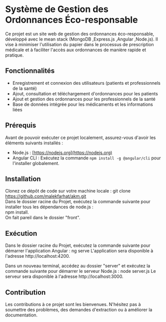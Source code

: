 # Système de Gestion des Ordonnances Éco-responsable

Ce projet est un site web de gestion des ordonnances éco-responsable, développé avec le mean stack (MongoDB ,Express.js ,Angular ,Node.js).
Il vise à minimiser l'utilisation du papier dans le processus de prescription médicale et à faciliter l'accès aux ordonnances de manière rapide et pratique.

## Fonctionnalités

- Enregistrement et connexion des utilisateurs (patients et professionnels de la santé)
- Ajout, consultation et téléchargement d'ordonnances pour les patients
- Ajout et gestion des ordonnances pour les professionnels de la santé
- Base de données intégrée pour les médicaments et les informations liées

## Prérequis

Avant de pouvoir exécuter ce projet localement, assurez-vous d'avoir les éléments suivants installés :

- Node.js : [https://nodejs.org](https://nodejs.org)
- Angular CLI : Exécutez la commande `npm install -g @angular/cli` pour l'installer globalement.

## Installation
Clonez ce dépôt de code sur votre machine locale :
git clone https://github.com/malekfarhat/akm.git  
Dans le dossier racine du Projet, exécutez la commande suivante pour installer tous les dépendances de node.js :  
npm install.  
On fait pareil dans le dossier "front".


## Exécution
Dans le dossier racine du Projet, exécutez la commande suivante pour démarrer l'application Angular :
ng serve
L'application sera disponible à l'adresse http://localhost:4200.

Dans un nouveau terminal, accédez au dossier "server" et exécutez la commande suivante pour démarrer le serveur Node.js :
node server.js
Le serveur sera disponible à l'adresse http://localhost:3000.

## Contribution
Les contributions à ce projet sont les bienvenues. N'hésitez pas à soumettre des problèmes, des demandes d'extraction ou à améliorer la documentation.
